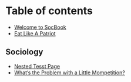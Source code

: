 # Table of contents

* [Welcome to SocBook](README.md)
* [Eat Like A Patriot](eat-like-a-patriot.md)

## Sociology

* [Nested Tesst Page](sociology/nested-tesst-page.md)
* [What’s the Problem with a Little Mompetition?](sociology/whats-the-problem-with-a-little-mompetition.md)

